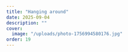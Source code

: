 ```yaml
---
title: "Hanging around"
date: 2025-09-04
description: ""
cover:
  image: "/uploads/photo-1756994580176.jpg"
order: 19
---
```



